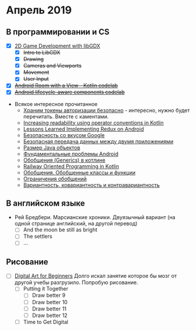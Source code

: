# Апрель 2019
## В программировании и CS
 - [x] [2D Game Development with libGDX](https://www.udacity.com/course/2d-game-development-with-libgdx--ud405)
   - [x] ~~Intro to LibGDX~~
   - [x] ~~Drawing~~
   - [x] ~~Cameras and Viewports~~
   - [x] ~~Movement~~
   - [x] ~~User Input~~

 - [x] ~~[Android Room with a View - Kotlin codelab](https://codelabs.developers.google.com/codelabs/android-room-with-a-view-kotlin/index.html?index=..%2F..index#0)~~
 - [x] ~~[Android lifecycle-aware components codelab](https://codelabs.developers.google.com/codelabs/android-lifecycles/#0)~~

 - Всякое интересное прочитанное
   - [Храним токены авторизации безопасно](https://habr.com/ru/post/423753/) - интересно, нужно будет перечитать. Вместе с каментами.
   - [Increasing readability using operator conventions in Kotlin](https://proandroiddev.com/increasing-readability-using-operator-conventions-in-kotlin-d518541f4c0a)
   - [Lessons Learned Implementing Redux on Android](https://hackernoon.com/lessons-learned-implementing-redux-on-android-cba1bed40c41)
   - [Безопасность со вкусом Google](https://habr.com/ru/company/redmadrobot/blog/452252/)
   - [Безопасная передача данных между двумя приложениями](https://habr.com/ru/company/tinkoff/blog/448198/)
   - [Размер Java объектов](https://habr.com/ru/post/134102/)
   - [Фундаментальные проблемы Android](http://javanese.online/%D1%81%D1%82%D0%B0%D1%82%D1%8C%D0%B8/%D1%84%D1%83%D0%BD%D0%B4%D0%B0%D0%BC%D0%B5%D0%BD%D1%82%D0%B0%D0%BB%D1%8C%D0%BD%D1%8B%D0%B5_%D0%BF%D1%80%D0%BE%D0%B1%D0%BB%D0%B5%D0%BC%D1%8B_android)
   - [Обобщения (Generics) в котлине](https://kotlinlang.ru/docs/reference/generics.html)
   - [Railway Oriented Programming in Kotlin](https://proandroiddev.com/railway-oriented-programming-in-kotlin-f1bceed399e5)
   - [Обобщения. Обобщенные классы и функции](https://metanit.com/java/kotlin/6.1.php)
   - [Ограничения обобщений](https://metanit.com/java/kotlin/6.2.php)
   - [Вариантность, ковариантность и контравариантность](https://metanit.com/java/kotlin/6.3.php) 
 
## В английском языке
- Рей Бредбери. Марсианские хроники. Двуязычный вариант (на одной странице английский, на другой перевод)
  - [ ] And the moon be still as bright
  - [ ] The settlers
  - [ ] ...

## Рисование
- [ ] [Digital Art for Beginners](https://www.udemy.com/digital-art-101-from-beginner-to-pro) Долго искал занятие которое бы мозг от другой учебы разгрузило. Попробую рисование.
  - [ ] Putting it Together
    - [ ] Draw better 9
    - [ ] Draw better 10
    - [ ] Draw better 11
    - [ ] Draw better 12
  - [ ] Time to Get Digital